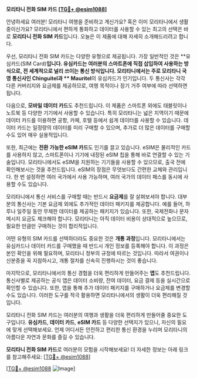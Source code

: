 **모리타니 전화 SIM 카드 [[TG💪+ @esim1088](https://t.me/s/esim1088)]**

안녕하세요 여러분! 모리타니 여행을 준비하고 계신가요? 혹은 이미 모리타니에서 생활 중이신가요? 모리타니에서 편하게 통화하고 데이터를 사용할 수 있는 최고의 선택은 바로 **모리타니 전화 SIM 카드**입니다. 오늘은 이 제품에 대해 자세히 소개해드리려고 합니다.

우선, 모리타니 전화 SIM 카드는 다양한 유형으로 제공됩니다. 가장 일반적인 것은 **유심카드(SIM Card)**입니다. 유심카드는 여러분의 스마트폰에 직접 삽입하여 사용하는 방식으로, 전 세계적으로 널리 쓰이는 통신 방식입니다. 모리타니에서는 주로 **모리타니 국영 통신사인 Chinguitel**과 ** Mauritel**의 유심카드가 인기입니다. 두 통신사는 각각 다른 커버리지와 요금제를 제공하므로, 여행 목적이나 장기 거주 여부에 따라 선택하면 됩니다.

다음으로, **모바일 데이터 카드**도 추천드립니다. 이 제품은 스마트폰 외에도 태블릿이나 노트북 등 다양한 기기에서 사용할 수 있습니다. 특히 모리타니는 넓은 지역이기 때문에 데이터 카드를 이용하면 공항, 카페, 호텔 등에서 쉽게 데이터를 사용할 수 있습니다. 데이터 카드는 일정량의 데이터를 미리 구매할 수 있으며, 추가로 더 많은 데이터를 구매할 수도 있어 매우 실용적입니다.

또한, 최근에는 **전환 가능한 eSIM 카드**도 인기를 끌고 있습니다. eSIM은 물리적인 카드를 사용하지 않고, 스마트폰이나 기기에 내장된 eSIM 칩을 통해 바로 연결할 수 있는 기술입니다. 모리타니에서도 eSIM을 지원하는 기기들을 사용할 수 있으므로, 출국 전에 확인해보시는 것을 추천드립니다. eSIM의 장점은 무엇보다도 간편한 교체와 관리입니다. 한 번 설정하면 여러 국가에서 사용 가능하며, 여러 국가의 데이터 패스를 동시에 사용할 수도 있습니다.

모리타니에서 통신 서비스를 구매할 때는 반드시 **요금제**를 잘 살펴보셔야 합니다. 대부분의 통신사는 기본 요금제 외에도 추가적인 데이터 패키지를 제공합니다. 예를 들어, 하루나 일주일 동안 무제한 데이터를 제공하는 패키지가 있습니다. 또한, 국제전화나 문자 메시지 요금도 체크해야 합니다. 모리타니는 아직 데이터 비용이 상대적으로 높으므로, 필요한 만큼만 구매하는 것이 합리적입니다.

어떤 유형의 SIM 카드를 선택하더라도 중요한 것은 **개통 과정**입니다. 모리타니에서는 유심카드나 데이터 카드를 구매했을 때 반드시 개인 정보를 등록해야 합니다. 이 과정은 본인 확인을 위해 필요하며, 모리타니 정부의 규정에 따르는 것입니다. 따라서 여권이나 신분증을 꼭 지참하시고, 개통 절차를 신속히 진행하시는 것이 좋습니다.

마지막으로, 모리타니에서의 통신 경험을 더욱 편리하게 만들어주는 **앱**도 추천드립니다. 통신사별로 제공하는 공식 앱은 데이터 소비량, 잔여 데이터, 요금 결제 등을 실시간으로 확인할 수 있습니다. 또한, 앱을 통해 추가 데이터 패키지를 구매하거나 요금제를 변경할 수도 있습니다. 이러한 도구를 적극 활용하면 모리타니에서의 생활이 더욱 편리해질 것입니다.

모리타니 전화 SIM 카드는 여러분의 여행과 생활을 더욱 편리하게 만들어줄 중요한 도구입니다. **유심카드**, **데이터 카드**, **eSIM 카드** 등 다양한 선택지가 있으니, 자신의 필요에 맞게 선택해보세요. 언제 어디서든 안전하고 편리한 통신 환경을 누리며 모리타니의 아름다운 자연과 문화를 즐길 수 있습니다.

**모리타니 전화 SIM 카드**로 여러분의 모험을 시작해보세요! 더 자세한 정보는 아래 링크를 참고해주세요: [[TG💪+ @esim1088](https://t.me/s/esim1088)]

[[TG💪+ @esim1088](https://t.me/s/esim1088) ![Image](https://i.postimg.cc/Y0z9fWf4/image.png)]